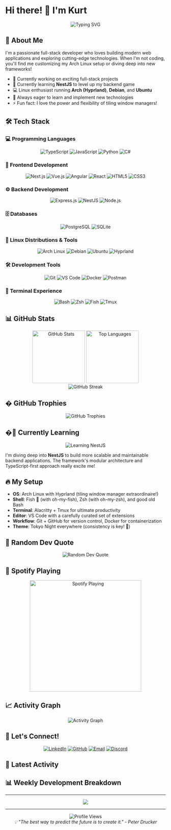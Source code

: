 # Hi there! 👋 I'm Kurt

<div align="center">
  <img src="https://readme-typing-svg.herokuapp.com?font=Fira+Code&size=30&duration=3000&pause=1000&color=36BCF7&center=true&vCenter=true&width=500&lines=Full+Stack+Developer;TypeScript+Enthusiast;Linux+Power+User;Always+Learning!" alt="Typing SVG" />
</div>

## 🚀 About Me

I'm a passionate full-stack developer who loves building modern web applications and exploring cutting-edge technologies. When I'm not coding, you'll find me customizing my Arch Linux setup or diving deep into new frameworks!

- 🔭 Currently working on exciting full-stack projects
- 🌱 Currently learning **NestJS** to level up my backend game
- 💻 Linux enthusiast running **Arch (Hyprland)**, **Debian**, and **Ubuntu**
- 🎯 Always eager to learn and implement new technologies
- ⚡ Fun fact: I love the power and flexibility of tiling window managers!

## 🛠️ Tech Stack

### 💻 Programming Languages

<div align="center">
  <img src="https://img.shields.io/badge/TypeScript-007ACC?style=for-the-badge&logo=typescript&logoColor=white" alt="TypeScript"/>
  <img src="https://img.shields.io/badge/JavaScript-F7DF1E?style=for-the-badge&logo=javascript&logoColor=black" alt="JavaScript"/>
  <img src="https://img.shields.io/badge/Python-3776AB?style=for-the-badge&logo=python&logoColor=white" alt="Python"/>
  <img src="https://img.shields.io/badge/C%23-239120?style=for-the-badge&logo=c-sharp&logoColor=white" alt="C#"/>
</div>

### 🎨 Frontend Development

<div align="center">
  <img src="https://img.shields.io/badge/Next.js-000000?style=for-the-badge&logo=next.js&logoColor=white" alt="Next.js"/>
  <img src="https://img.shields.io/badge/Vue.js-4FC08D?style=for-the-badge&logo=vue.js&logoColor=white" alt="Vue.js"/>
  <img src="https://img.shields.io/badge/Angular-DD0031?style=for-the-badge&logo=angular&logoColor=white" alt="Angular"/>
  <img src="https://img.shields.io/badge/React-20232A?style=for-the-badge&logo=react&logoColor=61DAFB" alt="React"/>
  <img src="https://img.shields.io/badge/HTML5-E34F26?style=for-the-badge&logo=html5&logoColor=white" alt="HTML5"/>
  <img src="https://img.shields.io/badge/CSS3-1572B6?style=for-the-badge&logo=css3&logoColor=white" alt="CSS3"/>
</div>

### ⚙️ Backend Development

<div align="center">
  <img src="https://img.shields.io/badge/Express.js-404D59?style=for-the-badge&logo=express&logoColor=white" alt="Express.js"/>
  <img src="https://img.shields.io/badge/NestJS-E0234E?style=for-the-badge&logo=nestjs&logoColor=white" alt="NestJS"/>
  <img src="https://img.shields.io/badge/Node.js-43853D?style=for-the-badge&logo=node.js&logoColor=white" alt="Node.js"/>
</div>

### 🗄️ Databases

<div align="center">
  <img src="https://img.shields.io/badge/PostgreSQL-316192?style=for-the-badge&logo=postgresql&logoColor=white" alt="PostgreSQL"/>
  <img src="https://img.shields.io/badge/SQLite-07405E?style=for-the-badge&logo=sqlite&logoColor=white" alt="SQLite"/>
</div>

### 🐧 Linux Distributions & Tools

<div align="center">
  <img src="https://img.shields.io/badge/Arch_Linux-1793D1?style=for-the-badge&logo=arch-linux&logoColor=white" alt="Arch Linux"/>
  <img src="https://img.shields.io/badge/Debian-A81D33?style=for-the-badge&logo=debian&logoColor=white" alt="Debian"/>
  <img src="https://img.shields.io/badge/Ubuntu-E95420?style=for-the-badge&logo=ubuntu&logoColor=white" alt="Ubuntu"/>
  <img src="https://img.shields.io/badge/Hyprland-58E1FF?style=for-the-badge&logo=wayland&logoColor=black" alt="Hyprland"/>
</div>

### 🛠️ Development Tools

<div align="center">
  <img src="https://img.shields.io/badge/Git-F05032?style=for-the-badge&logo=git&logoColor=white" alt="Git"/>
  <img src="https://img.shields.io/badge/VS_Code-007ACC?style=for-the-badge&logo=visual-studio-code&logoColor=white" alt="VS Code"/>
  <img src="https://img.shields.io/badge/Docker-2496ED?style=for-the-badge&logo=docker&logoColor=white" alt="Docker"/>
  <img src="https://img.shields.io/badge/Postman-FF6C37?style=for-the-badge&logo=postman&logoColor=white" alt="Postman"/>
</div>

### 🐚 Terminal Experience

<div align="center">
  <img src="https://img.shields.io/badge/Bash-4EAA25?style=for-the-badge&logo=gnu-bash&logoColor=white" alt="Bash"/>
  <img src="https://img.shields.io/badge/Zsh-F15A24?style=for-the-badge&logo=zsh&logoColor=white" alt="Zsh"/>
  <img src="https://img.shields.io/badge/Fish-739DF6?style=for-the-badge&logo=fish&logoColor=white" alt="Fish"/>
  <img src="https://img.shields.io/badge/Tmux-1BB91F?style=for-the-badge&logo=tmux&logoColor=white" alt="Tmux"/>
</div>

## 📊 GitHub Stats

<div align="center">
  <img src="https://github-readme-stats.vercel.app/api?username=AddToKart&show_icons=true&theme=tokyonight&hide_border=true&count_private=true" alt="GitHub Stats" height="165"/>
  <img src="https://github-readme-stats.vercel.app/api/top-langs/?username=AddToKart&layout=compact&theme=tokyonight&hide_border=true" alt="Top Languages" height="165"/>
</div>

<div align="center">
  <img src="https://github-readme-streak-stats.herokuapp.com/?user=AddToKart&theme=tokyonight&hide_border=true" alt="GitHub Streak"/>
</div>

## � GitHub Trophies

<div align="center">
  <img src="https://github-profile-trophy.vercel.app/?username=AddToKart&theme=tokyonight&no-frame=true&column=7" alt="GitHub Trophies"/>
</div>

## �🎯 Currently Learning

<div align="center">
  <img src="https://img.shields.io/badge/🎓_Learning-NestJS-E0234E?style=for-the-badge&logoColor=white" alt="Learning NestJS"/>
</div>

I'm diving deep into **NestJS** to build more scalable and maintainable backend applications. The framework's modular architecture and TypeScript-first approach really excite me!


## 🔥 My Setup

- **OS**: Arch Linux with Hyprland (tiling window manager extraordinaire!)
- **Shell**: Fish 🐠 (with oh-my-fish), Zsh (with oh-my-zsh), and good old Bash
- **Terminal**: Alacritty + Tmux for ultimate productivity
- **Editor**: VS Code with a carefully curated set of extensions
- **Workflow**: Git + GitHub for version control, Docker for containerization
- **Theme**: Tokyo Night everywhere (consistency is key! 🌃)

## 💭 Random Dev Quote

<div align="center">
  <img src="https://quotes-github-readme.vercel.app/api?type=horizontal&theme=tokyonight" alt="Random Dev Quote"/>
</div>

## 🎵 Spotify Playing

<div align="center">
  <img src="https://spotify-github-profile.vercel.app/api/spotify?background_color=1a1b27&border_color=444&limit=1" alt="Spotify Playing" width="350"/>
</div>

## 📈 Activity Graph

<div align="center">
  <img src="https://github-readme-activity-graph.vercel.app/graph?username=AddToKart&theme=tokyo-night&hide_border=true&area=true" alt="Activity Graph"/>
</div>

## 🤝 Let's Connect!

<div align="center">
  
[![LinkedIn](https://img.shields.io/badge/LinkedIn-0077B5?style=for-the-badge&logo=linkedin&logoColor=white)](https://linkedin.com/in/YOUR_LINKEDIN)
[![GitHub](https://img.shields.io/badge/GitHub-100000?style=for-the-badge&logo=github&logoColor=white)](https://github.com/AddToKart)
[![Email](https://img.shields.io/badge/Email-D14836?style=for-the-badge&logo=gmail&logoColor=white)](mailto:your.email@example.com)
[![Discord](https://img.shields.io/badge/Discord-7289DA?style=for-the-badge&logo=discord&logoColor=white)](https://discord.gg/YOUR_DISCORD)

</div>

## 🔄 Latest Activity

<!--START_SECTION:activity-->
<!--END_SECTION:activity-->

## 📊 Weekly Development Breakdown

<!--START_SECTION:waka-->
<!--END_SECTION:waka-->

---

<div align="center">
  <img src="https://capsule-render.vercel.app/api?type=waving&color=gradient&height=100&section=footer&text=Thanks%20for%20visiting!&fontSize=16&fontAlignY=65&desc=Happy%20Coding!&descAlignY=51&descAlign=center"/>
</div>

---

<div align="center">
  <img src="https://komarev.com/ghpvc/?username=AddToKart&label=Profile%20views&color=36BCF7&style=for-the-badge" alt="Profile Views"/>
</div>

<div align="center">
  <i>💡 "The best way to predict the future is to create it." - Peter Drucker</i>
</div>
